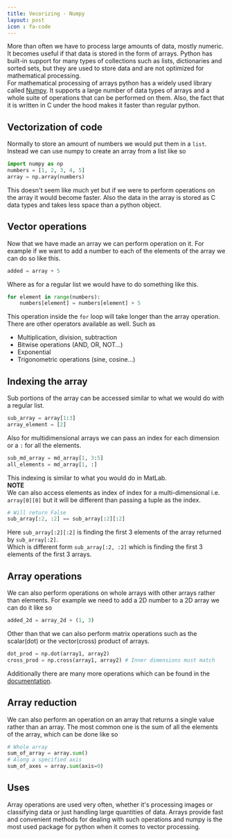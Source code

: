 ```yaml
---
title: Vecorizing - Numpy
layout: post
icon : fa-code 
---
```


More than often we have to process large amounts of data, mostly numeric. It becomes useful if that data is stored in the form of arrays. Python has built-in support for many types of collections such as lists, dictionaries and sorted sets, but they are used to store data and are not optimized for mathematical processing.  
For mathematical processing of arrays python has a widely used library called [Numpy](http://www.numpy.org/). It supports a large number of data types of arrays and a whole suite of operations that can be performed on them. Also, the fact that it is written in C under the hood makes it faster than regular python.

## Vectorization of code  

Normally to store an amount of numbers we would put them in a `list`. Instead we can use numpy to create an array from a list like so

```python
import numpy as np
numbers = [1, 2, 3, 4, 5]
array = np.array(numbers)
```

This doesn't seem like much yet but if we were to perform operations on the array it would become faster. Also the data in the array is stored as C data types and takes less space than a python object.

## Vector operations

Now that we have made an array we can perform operation on it. For example if we want to add a number to each of the elements of the array we can do so like this.

```python
added = array + 5
```

Where as for a regular list we would have to do something like this.

```python
for element in range(numbers):
    numbers[element] = numbers[element] + 5
```

This operation inside the `for` loop will take longer than the array operation.  
There are other operators available as well. Such as

- Multiplication, division, subtraction
- Bitwise operations (AND, OR, NOT...)
- Exponential
- Trigonometric operations (sine, cosine...)

## Indexing the array

Sub portions of the array can be accessed similar to what we would do with a regular list.

```python
sub_array = array[1:3]
array_element = [2]
```

Also for multidimensional arrays we can pass an index for each dimension or a `:` for all the elements.

```python
sub_md_array = md_array[1, 3:5]
all_elements = md_array[1, :]
```

This indexing is similar to what you would do in MatLab.  
**NOTE**  
We can also access elements as index of index for a multi-dimensional i.e. `array[0][0]` but it will be different than passing a tuple as the index.

```python
# Will return False
sub_array[:2, :2] == sub_array[:2][:2]
```

Here `sub_array[:2][:2]` is finding the first 3 elements of the array returned by `sub_array[:2]`.  
Which is different form `sub_array[:2, :2]` which is finding the first 3 elements of the first 3 arrays.

## Array operations

We can also perform operations on whole arrays with other arrays rather than elements. For example we need to add a 2D number to a 2D array we can do it like so

```python
added_2d = array_2d + (1, 3)
```

Other than that we can also perform matrix operations such as the scalar(dot) or the vector(cross) product of arrays.

```python
dot_prod = np.dot(array1, array2)
cross_prod = np.cross(array1, array2) # Inner dimensions must match
```

Additionally there are many more operations which can be found in the [documentation](https://docs.scipy.org/doc/numpy/reference/).

## Array reduction  

We can also perform an operation on an array that returns a single value rather than an array. The most common one is the sum of all the elements of the array, which can be done like so

```python
# Whole array
sum_of_array = array.sum()
# Along a specified axis
sum_of_axes = array.sum(axis=0)
```

## Uses  

Array operations are used very often, whether it's processing images or classifying data or just handling large quantities of data. Arrays provide fast and convenient methods for dealing with such operations and numpy is the most used package for python when it comes to vector processing.

